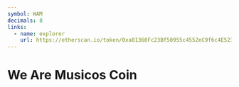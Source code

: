 ```yaml
---
symbol: WAM
decimals: 8
links:
  - name: explorer
    url: https://etherscan.io/token/0xa01360Fc23Bf50955c4552eC9f6c4E523a37a89F
---
```


# We Are Musicos Coin
